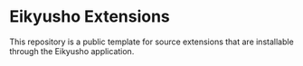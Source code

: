 # Eikyusho Extensions
This repository is a public template for source extensions that are installable through the Eikyusho application.
